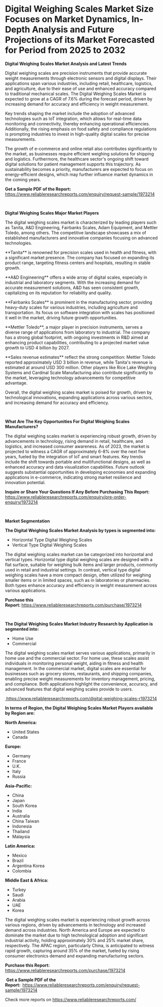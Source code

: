 <p><h1>Digital Weighing Scales Market Size Focuses on Market Dynamics, In-Depth Analysis and Future Projections of its Market Forecasted for Period from 2025 to 2032</h1></p><p><strong>Digital Weighing Scales Market Analysis and Latest Trends</strong></p>
<p><p>Digital weighing scales are precision instruments that provide accurate weight measurements through electronic sensors and digital displays. Their applications span various industries, including retail, healthcare, logistics, and agriculture, due to their ease of use and enhanced accuracy compared to traditional mechanical scales. The Digital Weighing Scales Market is expected to grow at a CAGR of 7.6% during the forecast period, driven by increasing demand for accuracy and efficiency in weight measurement.</p><p>Key trends shaping the market include the adoption of advanced technologies such as IoT integration, which allows for real-time data monitoring and connectivity, thereby enhancing operational efficiencies. Additionally, the rising emphasis on food safety and compliance regulations is prompting industries to invest in high-quality digital scales for precise measurements. </p><p>The growth of e-commerce and online retail also contributes significantly to the market, as businesses require efficient weighing solutions for shipping and logistics. Furthermore, the healthcare sector's ongoing shift toward digital solutions for patient management supports this trajectory. As sustainability becomes a priority, manufacturers are expected to focus on energy-efficient designs, which may further influence market dynamics in the coming years.</p></p>
<p><strong>Get a Sample PDF of the Report:&nbsp;</strong> <a href="https://www.reliableresearchreports.com/enquiry/request-sample/1973214?utm_campaign=2229&utm_medium=2&utm_source=Github&utm_content=ia&utm_term=11022025&utm_id=digital-weighing-scales">https://www.reliableresearchreports.com/enquiry/request-sample/1973214</a></p>
<p>&nbsp;</p>
<p><strong>Digital Weighing Scales Major Market Players</strong></p>
<p><p>The digital weighing scales market is characterized by leading players such as Tanita, A&D Engineering, Fairbanks Scales, Adam Equipment, and Mettler Toledo, among others. The competitive landscape showcases a mix of established manufacturers and innovative companies focusing on advanced technologies.</p><p>**Tanita** is renowned for precision scales used in health and fitness, with a significant market presence. The company has focused on expanding its product range, targeting fitness centers and hospitals, resulting in stable growth. </p><p>**A&D Engineering** offers a wide array of digital scales, especially in industrial and laboratory segments. With the increasing demand for accurate measurement solutions, A&D has seen consistent growth, capitalizing on its reputation for reliability and quality.</p><p>**Fairbanks Scales** is prominent in the manufacturing sector, providing heavy-duty scales for various industries, including agriculture and transportation. Its focus on software integration with scales has positioned it well in the market, driving future growth opportunities.</p><p>**Mettler Toledo**, a major player in precision instruments, serves a diverse range of applications from laboratory to industrial. The company has a strong global footprint, with ongoing investments in R&D aimed at enhancing product capabilities, contributing to a projected market value growth to USD 4 billion by 2027.</p><p>**Sales revenue estimates** reflect the strong competition: Mettler Toledo reported approximately USD 3 billion in revenue, while Tanita's revenue is estimated at around USD 300 million. Other players like Rice Lake Weighing Systems and Cardinal Scale Manufacturing also contribute significantly to the market, leveraging technology advancements for competitive advantage.</p><p>Overall, the digital weighing scales market is poised for growth, driven by technological innovations, expanding applications across various sectors, and increasing demand for accuracy and efficiency.</p></p>
<p>&nbsp;</p>
<p><strong>What Are The Key Opportunities For Digital Weighing Scales Manufacturers?</strong></p>
<p><p>The digital weighing scales market is experiencing robust growth, driven by advancements in technology, rising demand in retail, healthcare, and logistics, and increased consumer awareness. As of 2023, the market is projected to witness a CAGR of approximately 6-8% over the next five years, fueled by the integration of IoT and smart features. Key trends include the shift towards portable and multifunctional designs, as well as enhanced accuracy and data visualization capabilities. Future outlook suggests substantial opportunities in developing economies and expanding applications in e-commerce, indicating strong market resilience and innovation potential.</p></p>
<p><strong>Inquire or Share Your Questions If Any Before Purchasing This Report:</strong> <a href="https://www.reliableresearchreports.com/enquiry/pre-order-enquiry/1973214?utm_campaign=2229&utm_medium=2&utm_source=Github&utm_content=ia&utm_term=11022025&utm_id=digital-weighing-scales">https://www.reliableresearchreports.com/enquiry/pre-order-enquiry/1973214</a></p>
<p>&nbsp;</p>
<p><strong>Market Segmentation</strong></p>
<p><strong>The Digital Weighing Scales Market Analysis by types is segmented into:</strong></p>
<p><ul><li>Horizontal Type Digital Weighing Scales</li><li>Vertical Type Digital Weighing Scales</li></ul></p>
<p><p>The digital weighing scales market can be categorized into horizontal and vertical types. Horizontal type digital weighing scales are designed with a flat surface, suitable for weighing bulk items and larger products, commonly used in retail and industrial settings. In contrast, vertical type digital weighing scales have a more compact design, often utilized for weighing smaller items or in limited spaces, such as in laboratories or pharmacies. Both types enhance accuracy and efficiency in weight measurement across various applications.</p></p>
<p><strong>Purchase this Report:&nbsp;</strong><a href="https://www.reliableresearchreports.com/purchase/1973214?utm_campaign=2229&utm_medium=2&utm_source=Github&utm_content=ia&utm_term=11022025&utm_id=digital-weighing-scales">https://www.reliableresearchreports.com/purchase/1973214</a></p>
<p>&nbsp;</p>
<p><strong>The Digital Weighing Scales Market Industry Research by Application is segmented into:</strong></p>
<p><ul><li>Home Use</li><li>Commercial</li></ul></p>
<p><p>The digital weighing scales market serves various applications, primarily in home use and the commercial sector. For home use, these scales assist individuals in monitoring personal weight, aiding in fitness and health management. In the commercial market, digital scales are essential for businesses such as grocery stores, restaurants, and shipping companies, enabling precise weight measurements for inventory management, pricing, and compliance. Both applications highlight the convenience, accuracy, and advanced features that digital weighing scales provide to users.</p></p>
<p><a href="https://www.reliableresearchreports.com/digital-weighing-scales-r1973214?utm_campaign=2229&utm_medium=2&utm_source=Github&utm_content=ia&utm_term=11022025&utm_id=digital-weighing-scales">&nbsp;https://www.reliableresearchreports.com/digital-weighing-scales-r1973214</a></p>
<p><strong>In terms of Region, the Digital Weighing Scales Market Players available by Region are:</strong></p>
<p>
    <p> <strong> North America: </strong>
        <ul>
            <li>United States</li>
            <li>Canada</li>
        </ul>
        </p> 
    <p> <strong> Europe: </strong>
        <ul>
            <li>Germany</li>
            <li>France</li>
            <li>U.K.</li>
            <li>Italy</li>
            <li>Russia</li>
        </ul>
        </p> 
    <p> <strong> Asia-Pacific: </strong>
        <ul>
            <li>China</li>
            <li>Japan</li>
            <li>South Korea</li>
            <li>India</li>
            <li>Australia</li>
            <li>China Taiwan</li>
            <li>Indonesia</li>
            <li>Thailand</li>
            <li>Malaysia</li>
        </ul>
        </p> 
    <p> <strong> Latin America: </strong>
        <ul>
            <li>Mexico</li>
            <li>Brazil</li>
            <li>Argentina Korea</li>
            <li>Colombia</li>
        </ul>
        </p> 
    <p> <strong> Middle East & Africa: </strong>
        <ul>
            <li>Turkey</li>
            <li>Saudi</li>
            <li>Arabia</li>
            <li>UAE</li>
            <li>Korea</li>
        </ul>
    </p>
    </p>
<p><p>The digital weighing scales market is experiencing robust growth across various regions, driven by advancements in technology and increased demand across industries. North America and Europe are expected to dominate the market due to high technological adoption and significant industrial activity, holding approximately 30% and 25% market share, respectively. The APAC region, particularly China, is anticipated to witness rapid growth, capturing around 35% of the market, fueled by rising consumer electronics demand and expanding manufacturing sectors.</p></p>
<p><strong>Purchase this Report: </strong><a href="https://www.reliableresearchreports.com/purchase/1973214?utm_campaign=2229&utm_medium=2&utm_source=Github&utm_content=ia&utm_term=11022025&utm_id=digital-weighing-scales">https://www.reliableresearchreports.com/purchase/1973214</a></p>
<p>&nbsp;<strong>Get a Sample PDF of the Report:&nbsp;&nbsp;</strong><a href="https://www.reliableresearchreports.com/enquiry/request-sample/1973214?utm_campaign=2229&utm_medium=2&utm_source=Github&utm_content=ia&utm_term=11022025&utm_id=digital-weighing-scales">https://www.reliableresearchreports.com/enquiry/request-sample/1973214</a></p>
<p><strong></strong></p>
<p>Check more reports on <a href="https://www.reliableresearchreports.com/?utm_campaign=2229&utm_medium=2&utm_source=Github&utm_content=ia&utm_term=11022025&utm_id=digital-weighing-scales">https://www.reliableresearchreports.com/</a></p>